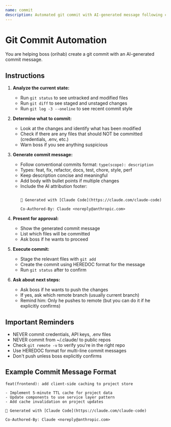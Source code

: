 ```yaml
---
name: commit
description: Automated git commit with AI-generated message following conventional commit standards
---
```


# Git Commit Automation

You are helping boss (orihab) create a git commit with an AI-generated commit message.

## Instructions

1. **Analyze the current state:**
   - Run `git status` to see untracked and modified files
   - Run `git diff` to see staged and unstaged changes
   - Run `git log -3 --oneline` to see recent commit style

2. **Determine what to commit:**
   - Look at the changes and identify what has been modified
   - Check if there are any files that should NOT be committed (credentials, .env, etc.)
   - Warn boss if you see anything suspicious

3. **Generate commit message:**
   - Follow conventional commits format: `type(scope): description`
   - Types: feat, fix, refactor, docs, test, chore, style, perf
   - Keep description concise and meaningful
   - Add body with bullet points if multiple changes
   - Include the AI attribution footer:
     ```

     🤖 Generated with [Claude Code](https://claude.com/claude-code)

     Co-Authored-By: Claude <noreply@anthropic.com>
     ```

4. **Present for approval:**
   - Show the generated commit message
   - List which files will be committed
   - Ask boss if he wants to proceed

5. **Execute commit:**
   - Stage the relevant files with `git add`
   - Create the commit using HEREDOC format for the message
   - Run `git status` after to confirm

6. **Ask about next steps:**
   - Ask boss if he wants to push the changes
   - If yes, ask which remote branch (usually current branch)
   - Remind him: Only he pushes to remote (but you can do it if he explicitly confirms)

## Important Reminders

- NEVER commit credentials, API keys, .env files
- NEVER commit from ~/.claude/ to public repos
- Check `git remote -v` to verify you're in the right repo
- Use HEREDOC format for multi-line commit messages
- Don't push unless boss explicitly confirms

## Example Commit Message Format

```
feat(frontend): add client-side caching to project store

- Implement 5-minute TTL cache for project data
- Update components to use service layer pattern
- Add cache invalidation on project updates

🤖 Generated with [Claude Code](https://claude.com/claude-code)

Co-Authored-By: Claude <noreply@anthropic.com>
```
